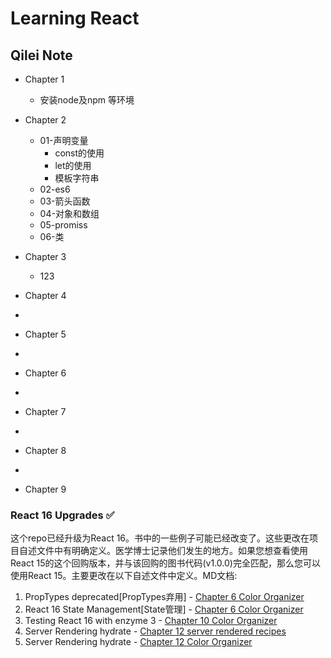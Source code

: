Learning React
=================

## Qilei Note
* Chapter 1
   *  安装node及npm 等环境
* Chapter 2
   * 01-声明变量
     * const的使用
     * let的使用
     * 模板字符串
   * 02-es6
   * 03-箭头函数
   * 04-对象和数组
   * 05-promiss
   * 06-类

* Chapter 3
   *  123
* Chapter 4
*
* Chapter 5
*
* Chapter 6
*
* Chapter 7
*
* Chapter 8
*
* Chapter 9


### React 16 Upgrades ✅
这个repo已经升级为React 16。书中的一些例子可能已经改变了。这些更改在项目自述文件中有明确定义。医学博士记录他们发生的地方。如果您想查看使用React 15的这个回购版本，并与该回购的图书代码(v1.0.0)完全匹配，那么您可以使用React 15。主要更改在以下自述文件中定义。MD文档:

1. PropTypes deprecated[PropTypes弃用] - [Chapter 6 Color Organizer](https://github.com/MoonHighway/learning-react/tree/master/chapter-06/color-organizer)
2. React 16 State Management[State管理] - [Chapter 6 Color Organizer ](https://github.com/MoonHighway/learning-react/tree/master/chapter-06/color-organizer)
3. Testing React 16 with enzyme 3 - [Chapter 10 Color Organizer](https://github.com/MoonHighway/learning-react/tree/master/chapter-10/color-organizer)
4. Server Rendering hydrate - [Chapter 12 server rendered recipes](https://github.com/MoonHighway/learning-react/tree/master/chapter-12/server-render-recipes)
5. Server Rendering hydrate - [Chapter 12 Color Organizer](https://github.com/MoonHighway/learning-react/tree/master/chapter-12/color-organizer)
